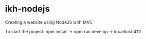 # ikh-nodejs
Creating a website using NodeJS with MVC

To start the project: npm install -> npm run develop -> localhost:4111